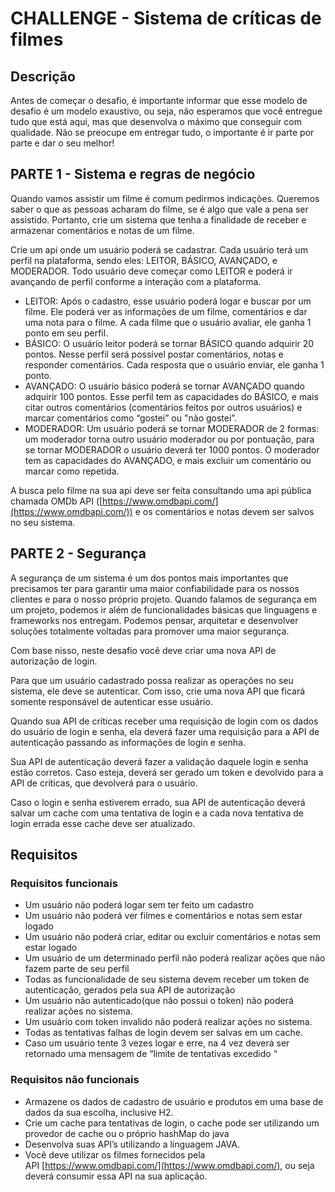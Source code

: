 # CHALLENGE - Sistema de críticas de filmes

## Descrição

Antes de começar o desafio, é importante informar que esse modelo de desafio é um modelo exaustivo, ou seja, não esperamos que você entregue tudo que está aqui, mas que desenvolva o máximo que conseguir com qualidade. Não se preocupe em entregar tudo, o importante é ir parte por parte e dar o seu melhor!

## PARTE 1 - Sistema e regras de negócio

Quando vamos assistir um filme é comum pedirmos indicações. Queremos saber o que as pessoas acharam do filme, se é algo que vale a pena ser assistido. Portanto, crie um sistema que tenha a finalidade de receber e armazenar comentários e notas de um filme.

Crie um api onde um usuário poderá se cadastrar. Cada usuário terá um perfil na plataforma, sendo eles: LEITOR, BÁSICO, AVANÇADO, e MODERADOR. Todo usuário deve começar como LEITOR e poderá ir avançando de perfil conforme a interação com a plataforma.

- LEITOR: Após o cadastro, esse usuário poderá logar e buscar por um filme. Ele poderá ver as informações de um filme, comentários e dar uma nota para o filme. A cada filme que o usuário avaliar, ele ganha 1 ponto em seu perfil.
- BÁSICO: O usuário leitor poderá se tornar BÁSICO quando adquirir 20 pontos. Nesse perfil será possível postar comentários, notas e responder comentários. Cada resposta que o usuário enviar, ele ganha 1 ponto.
- AVANÇADO: O usuário básico poderá se tornar AVANÇADO quando adquirir 100 pontos. Esse perfil tem as capacidades do BÁSICO, e mais citar outros comentários (comentários feitos por outros usuários) e marcar comentários como “gostei” ou "não gostei”.
- MODERADOR: Um usuário poderá se tornar MODERADOR de 2 formas: um moderador torna outro usuário moderador ou por pontuação, para se tornar MODERADOR o usuário deverá ter 1000 pontos. O moderador tem as capacidades do AVANÇADO, e mais excluir um comentário ou marcar como repetida.

A busca pelo filme na sua api deve ser feita consultando uma api pública chamada OMDb API ([https://www.omdbapi.com/](https://www.omdbapi.com/)) e os comentários e notas devem ser salvos no seu sistema.

## PARTE 2 - Segurança

A segurança de um sistema é um dos pontos mais importantes que precisamos ter para garantir uma maior confiabilidade para os nossos clientes e para o nosso próprio projeto. Quando falamos de segurança em um projeto, podemos ir além de funcionalidades básicas que linguagens e frameworks nos entregam. Podemos pensar, arquitetar e desenvolver soluções totalmente voltadas para promover uma maior segurança.

Com base nisso, neste desafio você deve criar uma nova API de autorização de login.

Para que um usuário cadastrado possa realizar as operações no seu sistema, ele deve se autenticar. Com isso, crie uma nova API que ficará somente responsável de autenticar esse usuário.

Quando sua API de críticas receber uma requisição de login com os dados do usuário de login e senha, ela deverá fazer uma requisição para a API de autenticação passando as informações de login e senha.

Sua API de autenticação deverá fazer a validação daquele login e senha estão corretos. Caso esteja, deverá ser gerado um token e devolvido para a API de críticas, que devolverá para o usuário.

Caso o login e senha estiverem errado, sua API de autenticação deverá salvar um cache com uma tentativa de login e a cada nova tentativa de login errada esse cache deve ser atualizado.

## Requisitos
### Requisitos funcionais

- Um usuário não poderá logar sem ter feito um cadastro
- Um usuário não poderá ver filmes e comentários e notas sem estar logado
- Um usuário não poderá criar, editar ou excluir comentários e notas sem estar logado
- Um usuário de um determinado perfil não poderá realizar ações que não fazem parte de seu perfil
- Todas as funcionalidade de seu sistema devem receber um token de autenticação, gerados pela sua API de autorização
- Um usuário não autenticado(que não possui o token) não poderá realizar ações no sistema.
- Um usuário com token invalido não poderá realizar ações no sistema.
- Todas as tentativas falhas de login devem ser salvas em um cache.
- Caso um usuário tente 3 vezes logar e erre, na 4 vez deverá ser retornado uma mensagem de “limite de tentativas excedido “

### Requisitos não funcionais

- Armazene os dados de cadastro de usuário e produtos em uma base de dados da sua escolha, inclusive H2.
- Crie um cache para tentativas de login, o cache pode ser utilizando um provedor de cache ou o próprio hashMap do java
- Desenvolva suas API’s utilizando a linguagem JAVA.
- Você deve utilizar os filmes fornecidos pela API [https://www.omdbapi.com/](https://www.omdbapi.com/), ou seja deverá consumir essa API na sua aplicação.
